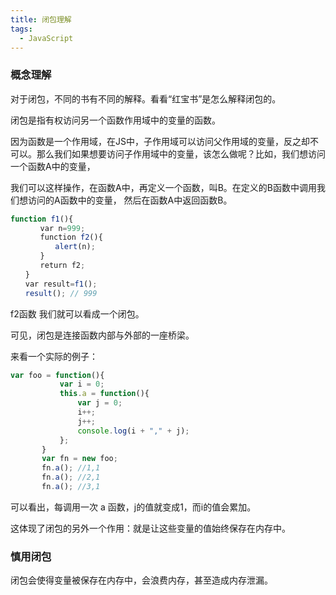```yaml
---
title: 闭包理解
tags:
  - JavaScript
---
```

### 概念理解
对于闭包，不同的书有不同的解释。看看“红宝书”是怎么解释闭包的。

闭包是指有权访问另一个函数作用域中的变量的函数。

因为函数是一个作用域，在JS中，子作用域可以访问父作用域的变量，反之却不可以。那么我们如果想要访问子作用域中的变量，该怎么做呢？比如，我们想访问一个函数A中的变量，

我们可以这样操作，在函数A中，再定义一个函数，叫B。在定义的B函数中调用我们想访问的A函数中的变量，
然后在函数A中返回函数B。
<!--more-->

```js
function f1(){
　　　　var n=999;
　　　　function f2(){
　　　　　　alert(n); 
　　　　}
　　　　return f2;
　　}
　　var result=f1();
　　result(); // 999
```
 f2函数 我们就可以看成一个闭包。
 
 可见，闭包是连接函数内部与外部的一座桥梁。
 
 来看一个实际的例子：
 
 ```js
 var foo = function(){
			var i = 0;
			this.a = function(){
				var j = 0;
				i++;
				j++;
				console.log(i + "," + j);
			};
		}
		var fn = new foo;
		fn.a(); //1,1
		fn.a(); //2,1
		fn.a(); //3,1
 ```
 可以看出，每调用一次 a 函数，j的值就变成1，而i的值会累加。
 
 这体现了闭包的另外一个作用：就是让这些变量的值始终保存在内存中。
 
### 慎用闭包
闭包会使得变量被保存在内存中，会浪费内存，甚至造成内存泄漏。







